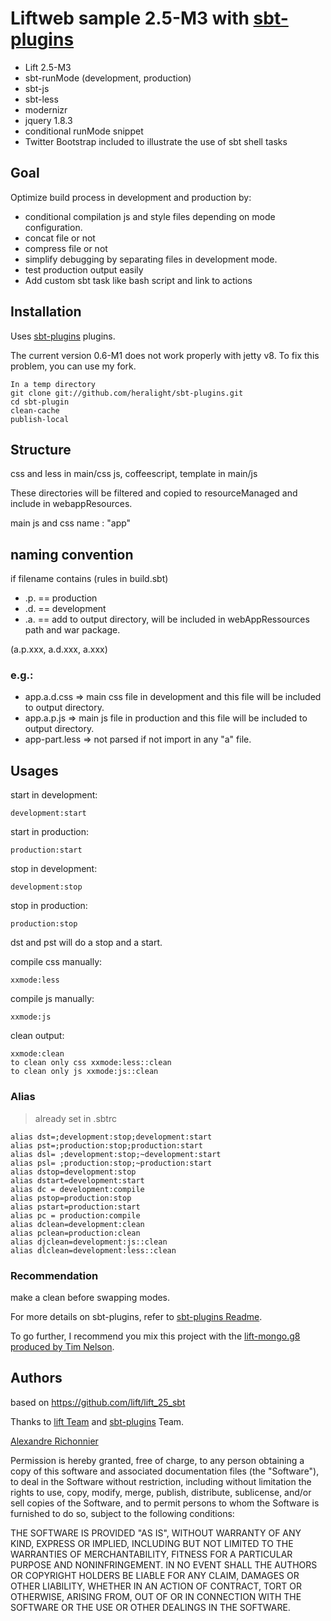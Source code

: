 # Liftweb sample 2.5-M3 with [sbt-plugins](https://github.com/untyped/sbt-plugins)

 * Lift 2.5-M3
 * sbt-runMode (development, production)
 * sbt-js
 * sbt-less
 * modernizr
 * jquery 1.8.3
 * conditional runMode snippet
 * Twitter Bootstrap included to illustrate the use of sbt shell tasks

## Goal

Optimize build process in development and production by:

 * conditional compilation js and style files depending on mode configuration.
 * concat file or not
 * compress file or not
 * simplify debugging by separating files in development mode.
 * test production output easily
 * Add custom sbt task like bash script and link to actions

## Installation

Uses [sbt-plugins](https://github.com/untyped/sbt-plugins) plugins.

The current version 0.6-M1 does not work properly with jetty v8.
To fix this problem, you can use my fork.

    In a temp directory
    git clone git://github.com/heralight/sbt-plugins.git
    cd sbt-plugin
    clean-cache
    publish-local

## Structure

css and less in main/css
js, coffeescript, template in main/js

These directories will be filtered and copied to resourceManaged and include in webappResources.

main js and css name : "app"

## naming convention

if filename contains (rules in build.sbt)
 * .p. == production
 * .d. == development
 * .a. == add to output directory, will be included in webAppRessources path and war package.

 (a.p.xxx, a.d.xxx, a.xxx)

### e.g.:

 * app.a.d.css => main css file in development and this file will be included to output directory.
 * app.a.p.js => main js file in production and this file will be included to output directory.
 * app-part.less => not parsed if not import in any "a" file.

## Usages

start in development:

    development:start

start in production:

    production:start

stop in development:

    development:stop

stop in production:

    production:stop

dst and pst will do a stop and a start.

compile css manually:

    xxmode:less

compile js manually:

    xxmode:js

clean output:

    xxmode:clean
    to clean only css xxmode:less::clean
    to clean only js xxmode:js::clean

### Alias

> already set in .sbtrc

    alias dst=;development:stop;development:start
    alias pst=;production:stop;production:start
    alias dsl= ;development:stop;~development:start
    alias psl= ;production:stop;~production:start
    alias dstop=development:stop
    alias dstart=development:start
    alias dc = development:compile
    alias pstop=production:stop
    alias pstart=production:start
    alias pc = production:compile
    alias dclean=development:clean
    alias pclean=production:clean
    alias djclean=development:js::clean
    alias dlclean=development:less::clean

### Recommendation
make a clean before swapping modes.

For more details on sbt-plugins, refer to [sbt-plugins Readme](https://github.com/untyped/sbt-plugins).

To go further, I recommend you mix this project with the [lift-mongo.g8 produced by Tim Nelson](https://github.com/eltimn/lift-mongo.g8).

## Authors

based on https://github.com/lift/lift_25_sbt

Thanks to [lift Team](http://www.liftweb.net/) and [sbt-plugins](https://github.com/untyped/sbt-plugins) Team.

[Alexandre Richonnier](http://www.hera.cc)

Permission is hereby granted, free of charge, to any person obtaining a copy of this software and associated documentation files (the "Software"), to deal in the Software without restriction, including without limitation the rights to use, copy, modify, merge, publish, distribute, sublicense, and/or sell copies of the Software, and to permit persons to whom the Software is furnished to do so, subject to the following conditions:


THE SOFTWARE IS PROVIDED "AS IS", WITHOUT WARRANTY OF ANY KIND, EXPRESS OR IMPLIED, INCLUDING BUT NOT LIMITED TO THE WARRANTIES OF MERCHANTABILITY, FITNESS FOR A PARTICULAR PURPOSE AND NONINFRINGEMENT. IN NO EVENT SHALL THE AUTHORS OR COPYRIGHT HOLDERS BE LIABLE FOR ANY CLAIM, DAMAGES OR OTHER LIABILITY, WHETHER IN AN ACTION OF CONTRACT, TORT OR OTHERWISE, ARISING FROM, OUT OF OR IN CONNECTION WITH THE SOFTWARE OR THE USE OR OTHER DEALINGS IN THE SOFTWARE.
